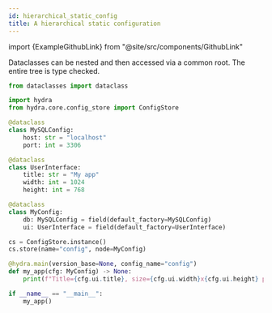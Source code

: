 ```yaml
---
id: hierarchical_static_config
title: A hierarchical static configuration
---
```


import {ExampleGithubLink} from "@site/src/components/GithubLink"

<ExampleGithubLink to="examples/tutorials/structured_configs/2_static_complex"/>


Dataclasses can be nested and then accessed via a common root.  The entire tree is type checked.

```python
from dataclasses import dataclass

import hydra
from hydra.core.config_store import ConfigStore

@dataclass
class MySQLConfig:
    host: str = "localhost"
    port: int = 3306

@dataclass
class UserInterface:
    title: str = "My app"
    width: int = 1024
    height: int = 768

@dataclass
class MyConfig:
    db: MySQLConfig = field(default_factory=MySQLConfig)
    ui: UserInterface = field(default_factory=UserInterface)

cs = ConfigStore.instance()
cs.store(name="config", node=MyConfig)

@hydra.main(version_base=None, config_name="config")
def my_app(cfg: MyConfig) -> None:
    print(f"Title={cfg.ui.title}, size={cfg.ui.width}x{cfg.ui.height} pixels")

if __name__ == "__main__":
    my_app()
```